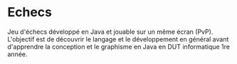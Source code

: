 # Echecs

Jeu d'échecs développé en Java et jouable sur un même écran (PvP). L'objectif est de découvrir le langage et le développement en général avant d'apprendre la conception et le graphisme en Java en DUT informatique 1re année.